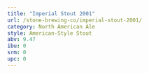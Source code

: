 ```yaml
---
title: "Imperial Stout 2001"
url: /stone-brewing-co/imperial-stout-2001/
category: North American Ale
style: American-Style Stout
abv: 9.47
ibu: 0
srm: 0
upc: 0
---
```



